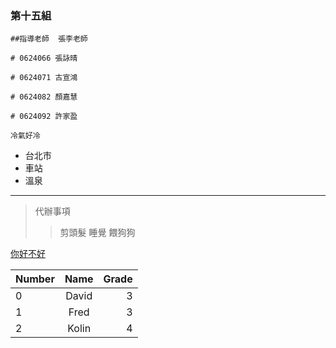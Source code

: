 ### 第十五組

```
##指導老師  張李老師

# 0624066 張詠晴

# 0624071 古宣鴻

# 0624082 顏嘉慧

# 0624092 許家盈

```

`冷氣好冷` 

+ 台北市
+ 車站
+ 溫泉

***
>代辦事項
>>剪頭髮
>>睡覺
>>餵狗狗

[你好不好](https://www.youtube.com/watch?v=wSBXfzgqHtE)

|Number|Name|Grade|
|:------|:-----:|------:|
|0|David|3|
|1|Fred|3|
|2|Kolin|4|

  

